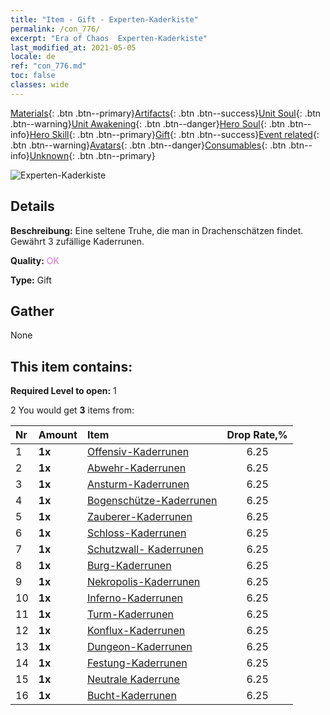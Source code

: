 ```yaml
---
title: "Item - Gift - Experten-Kaderkiste"
permalink: /con_776/
excerpt: "Era of Chaos  Experten-Kaderkiste"
last_modified_at: 2021-05-05
locale: de
ref: "con_776.md"
toc: false
classes: wide
---
```

 [Materials](/ItemsDE/){: .btn .btn--primary}[Artifacts](/ItemsDE/Artifacts/){: .btn .btn--success}[Unit Soul](/ItemsDE/UnitSoul/){: .btn .btn--warning}[Unit Awakening](/ItemsDE/UnitAwakening/){: .btn .btn--danger}[Hero Soul](/ItemsDE/HeroSoul/){: .btn .btn--info}[Hero Skill](/ItemsDE/HeroSkill/){: .btn .btn--primary}[Gift](/ItemsDE/Gift/){: .btn .btn--success}[Event related](/ItemsDE/Events/){: .btn .btn--warning}[Avatars](/ItemsDE/Avatars/){: .btn .btn--danger}[Consumables](/ItemsDE/Consumables/){: .btn .btn--info}[Unknown](/ItemsDE/Unknown/){: .btn .btn--primary}

 ![Experten-Kaderkiste](/images/t/i_tujianhezi3.png)

## Details
 **Beschreibung:** Eine seltene Truhe, die man in Drachenschätzen findet. Gewährt 3 zufällige Kaderrunen.

 **Quality:** <span style="color: #DA70D6">OK</span>

 **Type:** Gift

## Gather

  None

## This item contains:

 **Required Level to open:** 1

 2 You would get **3** items  from:

  | Nr | Amount |     Item    | Drop Rate,% |
  |:---|:-------|:------------|:---------:|
  | 1 |  **1x** | [Offensiv-Kaderrunen](/ItemsDE/con_734/) | 6.25 | 
  | 2 |  **1x** | [Abwehr-Kaderrunen](/ItemsDE/con_739/) | 6.25 | 
  | 3 |  **1x** | [Ansturm-Kaderrunen](/ItemsDE/con_741/) | 6.25 | 
  | 4 |  **1x** | [Bogenschütze-Kaderrunen](/ItemsDE/con_742/) | 6.25 | 
  | 5 |  **1x** | [Zauberer-Kaderrunen](/ItemsDE/con_746/) | 6.25 | 
  | 6 |  **1x** | [Schloss-Kaderrunen](/ItemsDE/con_752/) | 6.25 | 
  | 7 |  **1x** | [Schutzwall- Kaderrunen](/ItemsDE/con_753/) | 6.25 | 
  | 8 |  **1x** | [Burg-Kaderrunen](/ItemsDE/con_754/) | 6.25 | 
  | 9 |  **1x** | [Nekropolis-Kaderrunen](/ItemsDE/con_755/) | 6.25 | 
  | 10 |  **1x** | [Inferno-Kaderrunen](/ItemsDE/con_777/) | 6.25 | 
  | 11 |  **1x** | [Turm-Kaderrunen](/ItemsDE/con_785/) | 6.25 | 
  | 12 |  **1x** | [Konflux-Kaderrunen](/ItemsDE/con_791/) | 6.25 | 
  | 13 |  **1x** | [Dungeon-Kaderrunen](/ItemsDE/con_792/) | 6.25 | 
  | 14 |  **1x** | [Festung-Kaderrunen](/ItemsDE/con_818/) | 6.25 | 
  | 15 |  **1x** | [Neutrale Kaderrune](/ItemsDE/con_869/) | 6.25 | 
  | 16 |  **1x** | [Bucht-Kaderrunen](/ItemsDE/con_868/) | 6.25 | 
